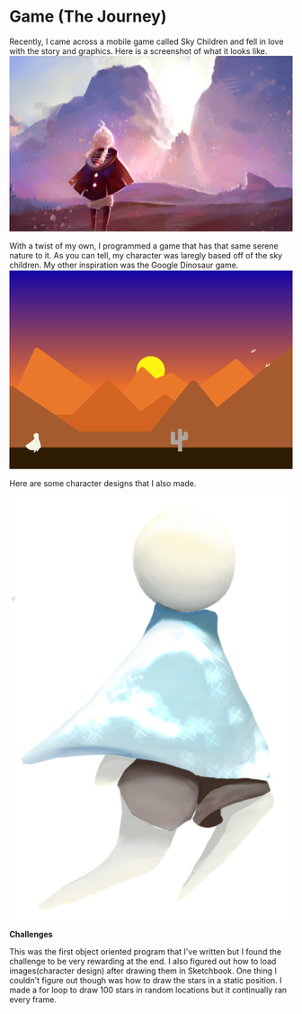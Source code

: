 
# Game (The Journey) 

Recently, I came across a mobile game called Sky Children and fell in love with the story and graphics. Here is a screenshot of what it looks like.   
![image](/July15/sky.png)

With a twist of my own, I programmed a game that has that same serene nature to it. As you can tell, my character was laregly based off of the sky children. My other inspiration was the Google Dinosaur game. 
![image](/July15/game.png)

Here are some character designs that I also made.

![image](/July15/character.tif)



**Challenges**

This was the first object oriented program that I've written but I found the challenge to be very rewarding at the end. I also figured out how to load images(character design) after drawing them in Sketchbook. One thing I couldn't figure out though was how to draw the stars in a static position. I made a for loop to draw 100 stars in random locations but it continually ran every frame. 
